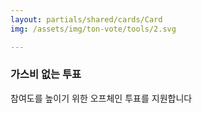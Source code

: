 ```yaml
---
layout: partials/shared/cards/Card
img: /assets/img/ton-vote/tools/2.svg

---
```



### 가스비 없는 투표

참여도를 높이기 위한 오프체인 투표를 지원합니다

